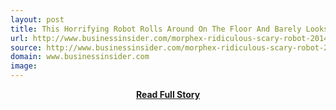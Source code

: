 ```yaml
---
layout: post
title: This Horrifying Robot Rolls Around On The Floor And Barely Looks Real
url: http://www.businessinsider.com/morphex-ridiculous-scary-robot-2014-4
source: http://www.businessinsider.com/morphex-ridiculous-scary-robot-2014-4
domain: www.businessinsider.com
image: 
---
```


<p></p>
<center><p><a href="http://www.businessinsider.com/morphex-ridiculous-scary-robot-2014-4" style='padding:25px; font-sze:18px; font-weight: bold;'>Read Full Story</a></p></center>
